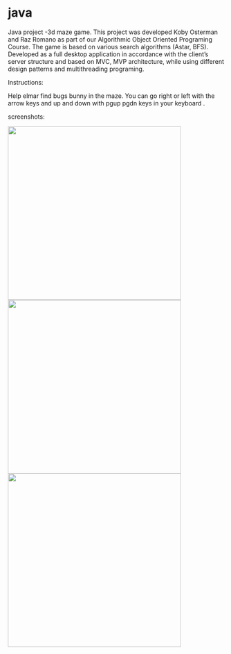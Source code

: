 # java
Java project -3d maze game.
This project was developed Koby Osterman and Raz Romano as part of our Algorithmic Object Oriented Programing Course.
The game is based on various search algorithms (Astar, BFS).
Developed as a full desktop application in accordance with the client’s server structure and based on MVC, MVP architecture, while using different design patterns and multithreading programing. 

Instructions:

Help elmar find bugs bunny in the maze.
You can go right or left with the arrow keys and up and down with pgup pgdn keys in your keyboard .

screenshots: 


<img src="https://cloud.githubusercontent.com/assets/14149375/26519760/9415a656-42ce-11e7-9d96-d2285a51b62c.PNG" width="400" />
<br>
<img src="https://cloud.githubusercontent.com/assets/14149375/26519795/1d57b7d8-42cf-11e7-82eb-49d74a3ff604.PNG" width="400" />
<br>
<img src="https://cloud.githubusercontent.com/assets/14149375/26519798/573432a6-42cf-11e7-863a-2af2a3555744.PNG" width="400" />
